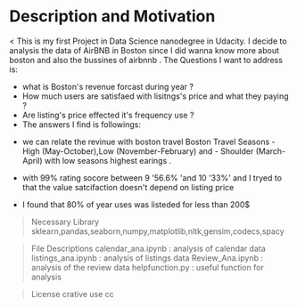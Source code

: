 
# Description and Motivation
<
This is my first Project in Data Science nanodegree in Udacity. I decide to analysis the data of AirBNB in Boston since I did wanna know more about boston and also the bussines of airbnnb . The Questions I want to address is:

- what is Boston's  revenue forcast during year  ?  
- How much users are satisfaed with lisitngs's price and what they paying  ? 
- Are listing's price effected it's frequency use ?
- The answers I find is followings:

>
- we can relate the revinue with boston travel Boston Travel Seasons - High (May-October),Low (November-February) and - Shoulder (March-April) with low seasons highest earings  .

- with 99% rating socore between 9 '56.6% 'and 10 '33%' and I tryed to that the value satcifaction doesn't depend on listing price

 - I found that 80% of year uses was listeded for less than 200$
 
 
> Necessary Library
sklearn,pandas,seaborn,numpy,matplotlib,nltk,gensim,codecs,spacy

>File Descriptions
calendar_ana.ipynb : analysis of calendar data
listings_ana.ipynb : analysis of listings data
Review_Ana.ipynb : analysis of the review data
helpfunction.py : useful function for analysis

>License
crative use cc
